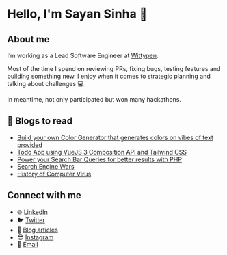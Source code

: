 # Hello, I'm Sayan Sinha 👋

## About me

I’m working as a Lead Software Engineer at [Wittypen](https://wittypen.com).

Most of the time I spend on reviewing PRs, fixing bugs, testing features and building something new. I enjoy when it comes to strategic planning and talking about challenges 💻

In meantime, not only participated but won many hackathons.


## 📰 Blogs to read
- [Build your own Color Generator that generates colors on vibes of text provided](https://medium.com/@sayansinha5/build-your-own-ai-text-to-color-generator-8a3e6fac17b2)
- [Todo App using VueJS 3 Composition API and Tailwind CSS](https://medium.com/@sayansinha5/todo-app-using-vuejs-3-composition-api-and-tailwind-css-ee7c82854357)
- [Power your Search Bar Queries for better results with PHP](https://medium.com/@sayansinha5/power-your-search-queries-for-better-results-with-php-eb439e92f74a)
- [Search Engine Wars](https://medium.com/@sayansinha5/search-engines-wars-d46c9d1a4bb0)
- [History of Computer Virus](https://medium.com/@sayansinha5/computer-virus-and-its-history-f2dcec54393f)


## Connect with me

- 🌐 [LinkedIn](https://www.linkedin.com/in/sayansinha5)
- 🐦 [Twitter](https://twitter.com/sayansinha51)
- 📰 [Blog articles](https://medium.com/@sayansinha5)
- 😎 [Instagram](https://instagram.com/mrsupermb)
- 📧 [Email](mailto:sayansinha5@gmail.com)
